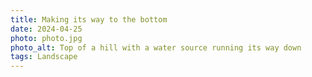 ```yaml
---
title: Making its way to the bottom
date: 2024-04-25
photo: photo.jpg
photo_alt: Top of a hill with a water source running its way down
tags: Landscape
---
```

